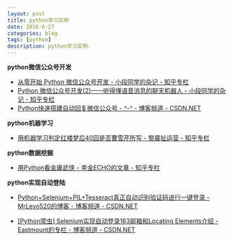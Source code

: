 ```yaml
---
layout: post
title: python学习实例
date: 2016-6-27
categories: blog
tags: [python]
description: python学习实例.
---
```



**python微信公众号开发** 

- [从零开始 Python 微信公众号开发 - 小段同学的杂记 - 知乎专栏](https://zhuanlan.zhihu.com/p/21354943?refer=666666)
- [Python 微信公众号开发(2)——听得懂语音消息的聊天机器人 - 小段同学的杂记 - 知乎专栏](https://zhuanlan.zhihu.com/p/21390250?refer=666666)
- [Python快速搭建自动回复微信公众号 - ^-^ - 博客频道 - CSDN.NET](http://blog.csdn.net/tobacco5648/article/details/51190039)



**python机器学习** 

- [用机器学习判定红楼梦后40回是否曹雪芹所写 - 黎晨扯运营 - 知乎专栏](https://zhuanlan.zhihu.com/p/21421723)



**python数据挖掘** 

- [用Python看金庸武侠 - 李金ECHO的文章 - 知乎专栏](https://zhuanlan.zhihu.com/p/21428792)



**python实现自动登陆** 

- [Python+Selenium+PIL+Tesseract真正自动识别验证码进行一键登录 - MrLevo520的博客 - 博客频道 - CSDN.NET](http://blog.csdn.net/MrLevo520/article/details/51901579)

- [[Python爬虫] Selenium实现自动登录163邮箱和Locating Elements介绍 - Eastmount的专栏 - 博客频道 - CSDN.NET](http://blog.csdn.net/eastmount/article/details/47825633)



